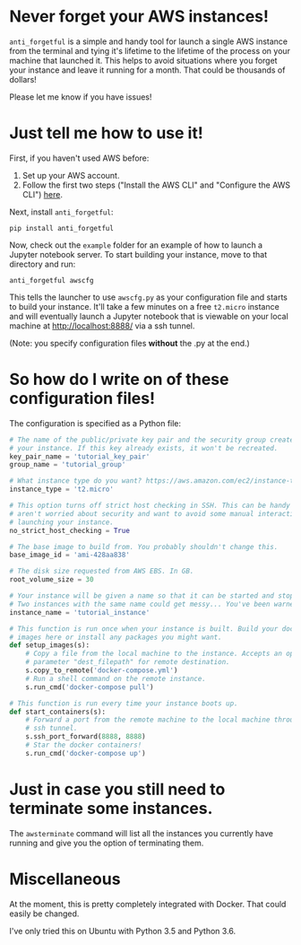 # Never forget your AWS instances! 

`anti_forgetful` is a simple and handy tool for launch a single AWS instance from the terminal and tying it's lifetime to the lifetime of the process on your machine that launched it. This helps to avoid situations where you forget your instance and leave it running for a month. That could be thousands of dollars!

Please let me know if you have issues!

# Just tell me how to use it!

First, if you haven't used AWS before:

1) Set up your AWS account.
2) Follow the first two steps ("Install the AWS CLI" and "Configure the AWS CLI") [here](https://docs.aws.amazon.com/cli/latest/userguide/tutorial-ec2-ubuntu.html).

Next, install `anti_forgetful`:

```
pip install anti_forgetful
```

Now, check out the `example` folder for an example of how to launch a Jupyter notebook server. To start building your instance, move to that directory and run:

```
anti_forgetful awscfg
```

This tells the launcher to use `awscfg.py` as your configuration file and starts to build your instance. It'll take a few minutes on a free `t2.micro` instance and will eventually launch a Jupyter notebook that is viewable on your local machine at [http://localhost:8888/](http://localhost:8888/) via a ssh tunnel.

(Note: you specify configuration files **without** the .py at the end.)

# So how do I write on of these configuration files!

The configuration is specified as a Python file: 

```python
# The name of the public/private key pair and the security group created for
# your instance. If this key already exists, it won't be recreated.
key_pair_name = 'tutorial_key_pair' 
group_name = 'tutorial_group'

# What instance type do you want? https://aws.amazon.com/ec2/instance-types/
instance_type = 't2.micro'

# This option turns off strict host checking in SSH. This can be handy if you
# aren't worried about security and want to avoid some manual interaction 
# launching your instance.
no_strict_host_checking = True

# The base image to build from. You probably shouldn't change this. 
base_image_id = 'ami-428aa838'

# The disk size requested from AWS EBS. In GB.
root_volume_size = 30  

# Your instance will be given a name so that it can be started and stopped!
# Two instances with the same name could get messy... You've been warned.
instance_name = 'tutorial_instance'

# This function is run once when your instance is built. Build your docker
# images here or install any packages you might want.
def setup_images(s):
    # Copy a file from the local machine to the instance. Accepts an optional
    # parameter "dest_filepath" for remote destination.
    s.copy_to_remote('docker-compose.yml')
    # Run a shell command on the remote instance.
    s.run_cmd('docker-compose pull')

# This function is run every time your instance boots up. 
def start_containers(s):
    # Forward a port from the remote machine to the local machine through an
    # ssh tunnel.
    s.ssh_port_forward(8888, 8888)
    # Star the docker containers!
    s.run_cmd('docker-compose up')
```

# Just in case you still need to terminate some instances.

The `awsterminate` command will list all the instances you currently have running and give you the option of terminating them. 

# Miscellaneous

At the moment, this is pretty completely integrated with Docker. That could easily be changed.

I've only tried this on Ubuntu with Python 3.5 and Python 3.6.
